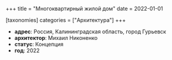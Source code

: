 +++
title = "Многоквартирный жилой дом"
date = 2022-01-01

[taxonomies]
categories = ["Архитектура"]
+++

- **адрес**: Россия, Калининградская область, город Гурьевск
- **архитектор**: Михаил Никоненко
- **статус**: Концепция
- **год**: 2022
